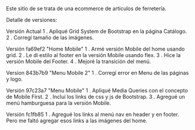 Este sitio de se trata de una ecommerce de artículos de ferretería.

Detalle de versiones:

Versión Actual
1 . Apliqué Grid System de Bootstrap en la página Catálogo.
2 . Corregí tamaño de las imágenes.

Versión fa69ef2 "Home Mobile"
1 . Armé versión Mobile del home usando grid.
2 . Le di estilo al footer en la versión Mobile usando flex.
3 . Hice la versión Mobile del Footer.
4 . Mejoré la transición del menú.

Version 843b7b9 "Menu Mobile 2"
1 . Corregí error en Menu de las páginas y logo.

Versión 97c23a7 "Menu Mobile"
1 . Apliqué Media Queries con el concepto de Mobile First.
2 . Incluí los links de css y js de Bootstrap.
3 . Agregué un menú hamburguesa para la versión Mobile.

Versión fc1fb85
1 . Agregué los links al menú nav en header y en footer. Pero me faltó agregar esos links a las imágenes del home.